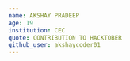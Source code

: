```yaml
---
name: AKSHAY PRADEEP
age: 19
institution: CEC
quote: CONTRIBUTION TO HACKTOBER
github_user: akshaycoder01
---
```

